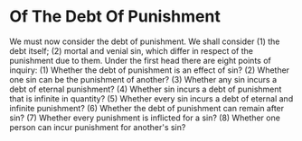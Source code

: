 # Of The Debt Of Punishment

We must now consider the debt of punishment. We shall consider (1) the debt itself; (2) mortal and venial sin, which differ in respect of the punishment due to them.  Under the first head there are eight points of inquiry:
(1) Whether the debt of punishment is an effect of sin?
(2) Whether one sin can be the punishment of another?
(3) Whether any sin incurs a debt of eternal punishment?
(4) Whether sin incurs a debt of punishment that is infinite in quantity?
(5) Whether every sin incurs a debt of eternal and infinite punishment?
(6) Whether the debt of punishment can remain after sin?
(7) Whether every punishment is inflicted for a sin?
(8) Whether one person can incur punishment for another's sin?